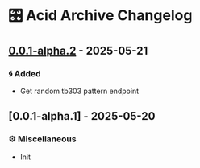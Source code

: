 # 🎛️ Acid Archive Changelog
## [0.0.1-alpha.2] - 2025-05-21

### 🌀 Added

- Get random tb303 pattern endpoint


## [0.0.1-alpha.1] - 2025-05-20

### ⚙️ Miscellaneous

- Init


[0.0.1-alpha.2]: https://github.com/acidarchive/acid/compare/v0.0.1-alpha.1..0.0.1-alpha.2

<!-- generated by git-cliff -->
